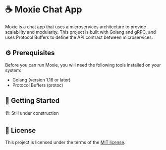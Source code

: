# ☕ Moxie Chat App

Moxie is a chat app that uses a microservices architecture to provide scalability and modularity. This project is built with Golang and gRPC, and uses Protocol Buffers to define the API contract between microservices.

## ⚙️ Prerequisites

Before you can run Moxie, you will need the following tools installed on your system:

- Golang (version 1.16 or later)
- Protocol Buffers (protoc)

## 🚀 Getting Started

🏗️ Still under construction

## 🔑 License

This project is licensed under the terms of the [MIT license](/LICENSE).
